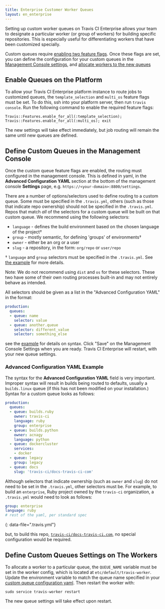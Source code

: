 ```yaml
---
title: Enterprise Customer Worker Queues
layout: en_enterprise
---
```


Setting up custom worker queues on Travis CI Enterprise allows your team to designate a particular worker (or group of workers) for building specific repositories. This is especially useful for differentiating workers that have been customized specially.

Custom queues require [enabling two feature flags](#Enable-Queues-on-the-Platform). Once these flags are set, you can define the configuration for your custom queues in the [Management Console settings](#Define-Custom-Queues-in-the-Management-Console), and [allocate workers to the new queues](#Define-Custom-Queues-Settings-on-The-Workers)

<div id="toc"></div>

## Enable Queues on the Platform

To allow your Travis CI Enterprise platform instance to route jobs to customized queues, the `template_selection` and `multi_os` feature flags must be set. To do this, ssh into your platform server, then run `travis console`. Run the following command to enable the required feature flags: 
```
Travis::Features.enable_for_all(:template_selection); Travis::Features.enable_for_all(:multi_os); exit
```

The new settings will take effect immediately, but job routing will remain the same until new queues are defined. 

## Define Custom Queues in the Management Console  

Once the custom queue feature flags are enabled, the routing must configured in the management console. This is defined in yaml, in the **Advanced Configuration YAML** section at the bottom of the management console **Settings** page, e.g. `https://<your-domain>:8800/settings`.  

There are a number of options/selectors used to define routing to a custom queue. Some must be specified in the `.travis.yml`, others (such as those that indicate repo ownership) should not be specified in the `.travis.yml`. Repos that match _all_ of the selectors for a custom queue will be built on that custom queue. We recommend using the following selectors:

  - `language` - defines the build environment based on the chosen language of the project†
  - `group` - mostly semantic, for defining 'groups' of environments†
  - `owner` - either be an org or a user
  - `slug` - a repository, in the form: `org/repo` or `user/repo`


† `language` and `group` selectors must be specified in the `.travis.yml`. See [the example](#Advanced-ConfigurationYAML-Example) for more details. 

Note: We do not recommend using `dist` and `os` for these selectors. These two have some of their own routing processes built-in and may not entirely behave as intended. 

All selectors should be given as a list in the "Advanced Configuration YAML" in the format:
```yaml
production:
  queues:
  - queue: name
    selector: value
  - queue: another.queue
    selector: different_value
    selector: something_else
```
see the [example](#Advanced-Configuration-YAML-Example) for details on syntax. Click "Save" on the Management Console Settings when you are ready. Travis CI Enterprise will restart, with your new queue settings.

### Advanced Configuration YAML Example 

The syntax for the **Advanced Configuration YAML** field is very important. Improper syntax will result in builds being routed to defaults, usually a `builds.linux` queue (if this has not been modified on your installation.) Syntax for a custom queue looks as follows: 

```yaml
production:
  queues:
  - queue: builds.ruby
    owner: travis-ci
    language: ruby
    group: enterprise
  - queue: builds.python
    owner: acnagy
    language: python
  - queue: dockercluster
    services:
    - docker
  - queue: legacy
    group: legacy
  - queue: docs
    slug: 'travis-ci/docs-travis-ci-com' 
```

Although selectors that indicate ownership (such as `owner` and `slug`) do not need to be set in the `.travis.yml`, other selectors must be. For example, to build an `enterprise`, Ruby project owned by the `travis-ci` organization, a `.travis.yml` would need to look as follows:

```yaml
group: enterprise
language: ruby
# rest of the yaml, per standard spec
```
{: data-file=".travis.yml"}

but, to build this repo, [`travis-ci/docs-travis-ci.com`](https://github.com/travis-ci/docs-travis-ci-com), no special configuration would be required.

## Define Custom Queues Settings on The Workers

To allocate a worker to a particular queue, the `QUEUE_NAME` variable must be set in the worker config, which is located at `etc/default/travis-worker`. Update the environment variable to match the queue name specified in your [custom queue configuration yaml](#Advanced-Configuration-YAML-Example). Then restart the worker with: 
```
sudo service travis-worker restart
```
The new queue settings will take effect upon restart. 
